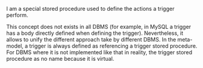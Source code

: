 I am a special stored procedure used to define the actions a trigger perform.

This concept does not exists in all DBMS (for example, in MySQL a trigger has a body directly defined when defining the trigger). Nevertheless, it allows to unify the different approach take by different DBMS. In the meta-model, a trigger is always defined as referencing a trigger stored procedure. For DBMS where it is not implemented like that in reality, the trigger stored procedure as no name because it is virtual.